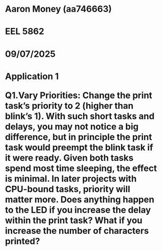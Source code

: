 <p>

# Aaron Money (aa746663)<br>

# EEL 5862<br>

# 09/07/2025<br>

# Application 1</p> <p>Q1.Vary Priorities: Change the print task’s priority to 2 (higher than blink’s 1). With such short tasks and delays, you may not notice a big difference, but in principle the print task would preempt the blink task if it were ready. Given both tasks spend most time sleeping, the effect is minimal. In later projects with CPU-bound tasks, priority will matter more. Does anything happen to the LED if you increase the delay within the print task? What if you increase the number of characters printed?</p><p></p>
